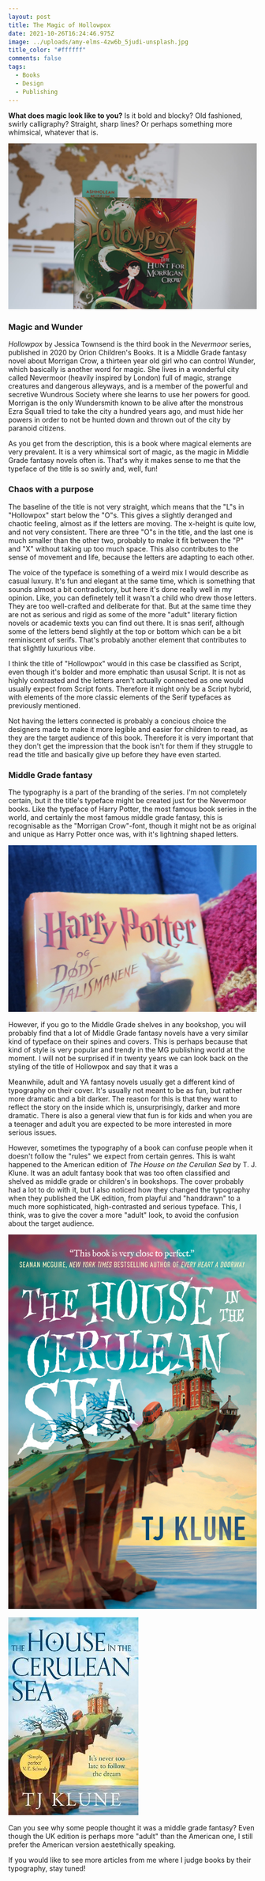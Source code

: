 ```yaml
---
layout: post
title: The Magic of Hollowpox
date: 2021-10-26T16:24:46.975Z
image: ../uploads/amy-elms-4zw6b_5judi-unsplash.jpg
title_color: "#ffffff"
comments: false
tags:
  - Books
  - Design
  - Publishing
---
```

**What does magic look like to you?** Is it bold and blocky? Old fashioned, swirly calligraphy? Straight, sharp lines? Or perhaps something more whimsical, whatever that is.   

![Hollowpox by Jessica Townsend](../uploads/20211007150203_img_3061.jpg)

### Magic and Wunder

*Hollowpox* by Jessica Townsend is the third book in the *Nevermoor* series, published in 2020 by Orion Children's Books. It is a Middle Grade fantasy novel about Morrigan Crow, a thirteen year old girl who can control Wunder, which basically is another word for magic. She lives in a wonderful city called Nevermoor (heavily inspired by London) full of magic, strange creatures and dangerous alleyways, and is a member of the powerful and secretive Wundrous Society where she learns to use her powers for good. Morrigan is the only Wundersmith known to be alive after the monstrous Ezra Squall tried to take the city a hundred years ago, and must hide her powers in order to not be hunted down and thrown out of the city by paranoid citizens. 

As you get from the description, this is a book where magical elements are very prevalent. It is a very whimsical sort of magic, as the magic in Middle Grade fantasy novels often is. That's why it makes sense to me that the typeface of the title is so swirly and, well, fun! 

### Chaos with a purpose

The baseline of the title is not very straight, which means that the "L"s in "Hollowpox" start below the "O"s. This gives a slightly deranged and chaotic feeling, almost as if the letters are moving. The x-height is quite low, and not very consistent. There are three "O"s in the title, and the last one is much smaller than the other two, probably to make it fit between the "P" and "X" without taking up too much space. This also contributes to the sense of movement and life, because the letters are adapting to each other. 

The voice of the typeface is something of a weird mix I would describe as casual luxury. It's fun and elegant at the same time, which is something that sounds almost a bit contradictory, but here it's done really well in my opinion. Like, you can definetely tell it wasn't a child who drew those letters. They are too well-crafted and deliberate for that. But at the same time they are not as serious and rigid as some of the more "adult" literary fiction novels or academic texts you can find out there. It is snas serif, although some of the letters bend slightly at the top or bottom which can be a bit reminiscent of serifs. That's probably another element that contributes to that slightly luxurious vibe.   

I think the title of "Hollowpox" would in this case be classified as Script, even though it's bolder and more emphatic than ususal Script. It is not as highly contrasted and the letters aren't actually connected as one would usually expect from Script fonts. Therefore it might only be a Script hybrid, with elements of the more classic elements of the Serif typefaces as previously mentioned. 

Not having the letters connected is probably a concious choice the designers made to make it more legible and easier for children to read, as they are the target audience of this book. Therefore it is very important that they don't get the impression that the book isn't for them if they struggle to read the title and basically give up before they have even started. 

### Middle Grade fantasy

The typography is a part of the branding of the series. I'm not completely certain, but it the title's typeface might be created just for the Nevermoor books. Like the typeface of Harry Potter, the most famous book series in the world, and certainly the most famous middle grade fantasy, this is recognisable as the "Morrigan Crow"-font, though it might not be as original and unique as Harry Potter once was, with it's lightning shaped letters. 

![The typeface of Harry Potter](../uploads/img_2022.jpg)

However, if you go to the Middle Grade shelves in any bookshop, you will probably find that a lot of Middle Grade fantasy novels have a very similar kind of typeface on their spines and covers. This is perhaps because that kind of style is very popular and trendy in the MG publishing world at the moment. I will not be surprised if in twenty years we can look back on the styling of the title of Hollowpox and say that it was a 

Meanwhile, adult and YA fantasy novels usually get a different kind of typography on their cover. It's usually not meant to be as fun, but rather more dramatic and a bit darker. The reason for this is that they want to reflect the story on the inside which is, unsurprisingly, darker and more dramatic. There is also a general view that fun is for kids and when you are a teenager and adult you are expected to be more interested in more serious issues. 

However, sometimes the typography of a book can confuse people when it doesn't follow the "rules" we expect from certain genres. This is waht happened to the American edition of *The House on the Cerulian Sea* by T. J. Klune. It was an adult fantasy book that was too often classified and shelved as middle grade or children's in bookshops. The cover probably had a lot to do with it, but I also noticed how they changed the typography when they published the UK edition, from playful and "handdrawn" to a much more sophisticated, high-contrasted and serious typeface. This, I think, was to give the cover a more "adult" look, to avoid the confusion about the target audience. 

![The American edition of The House in the Cerulean Sea by T. J. Klune. Image from Goodreads.com](../uploads/45047384.jpg)

![The UK edition of The House in the Cerulean Sea. Image from Goodreads.com](../uploads/58506799.jpg)

Can you see why some people thought it was a middle grade fantasy? Even though the UK edition is perhaps more "adult" than the American one, I still prefer the American version aestethically speaking. 

If you would like to see more articles from me where I judge books by their typography, stay tuned!